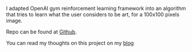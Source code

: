 I adapted OpenAI gym reinforcement learning framework into an algorithm that tries to learn what the user considers to be art, for a 100x100 pixels image.

Repo can be found at [Github](https://github.com/eviau/IsItArtRL).

You can read my thoughts on this project on my [blog](https://eviau.github.io/blog/IsItArtRL/isitartrl.html)

